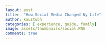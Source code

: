 ```yaml
---
layout: post
title:  "How Social Media Changed Ny Life"
author: kaustubh
categories: [ experience, guide, family]
image: assets/thumbnails/social.PNG
comments: true
---
```

